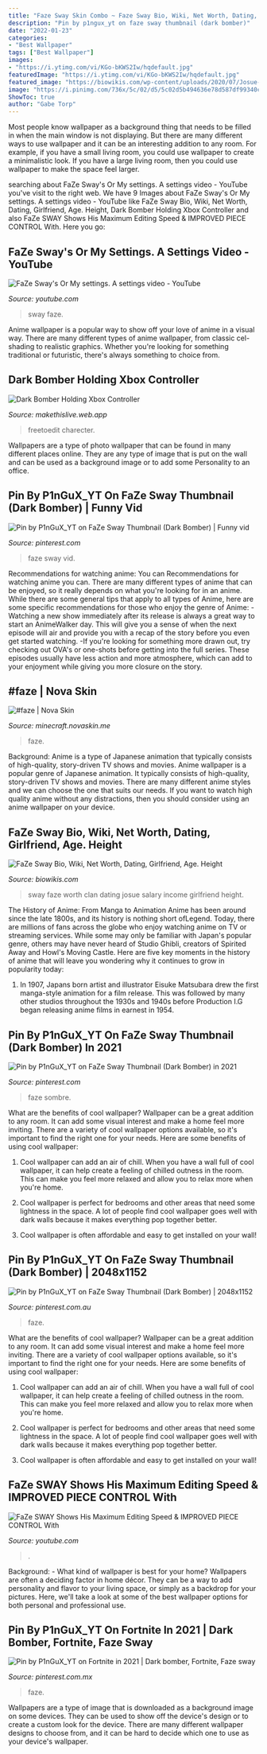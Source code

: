 ```yaml
---
title: "Faze Sway Skin Combo ~ Faze Sway Bio, Wiki, Net Worth, Dating, Girlfriend, Age. Height"
description: "Pin by p1ngux_yt on faze sway thumbnail (dark bomber)"
date: "2022-01-23"
categories:
- "Best Wallpaper"
tags: ["Best Wallpaper"]
images:
- "https://i.ytimg.com/vi/KGo-bKWS2Iw/hqdefault.jpg"
featuredImage: "https://i.ytimg.com/vi/KGo-bKWS2Iw/hqdefault.jpg"
featured_image: "https://biowikis.com/wp-content/uploads/2020/07/Josue-Sway-Net-Worth-Salary-Income.jpg"
image: "https://i.pinimg.com/736x/5c/02/d5/5c02d5b494636e78d587df99340cf8b2.jpg"
ShowToc: true
author: "Gabe Torp"
---
```



Most people know wallpaper as a background thing that needs to be filled in when the main window is not displaying. But there are many different ways to use wallpaper and it can be an interesting addition to any room. For example, if you have a small living room, you could use wallpaper to create a minimalistic look. If you have a large living room, then you could use wallpaper to make the space feel larger.

	

		
searching about FaZe Sway&#039;s Or My settings. A settings video - YouTube you've visit to the right web. We have 9 Images about FaZe Sway&#039;s Or My settings. A settings video - YouTube like FaZe Sway Bio, Wiki, Net Worth, Dating, Girlfriend, Age. Height, Dark Bomber Holding Xbox Controller and also FaZe SWAY Shows His Maximum Editing Speed &amp; IMPROVED PIECE CONTROL With. Here you go:
		
    
## FaZe Sway&#039;s Or My Settings. A Settings Video - YouTube

<img loading=lazy src="https://i.ytimg.com/vi/h0czdYh6CXA/maxresdefault.jpg" onerror="this.onerror=null;this.src='https://tse2.mm.bing.net/th?id=OIP.qp1chp258MKWrjS4zmnnBQHaEK&amp;pid=15.1';" alt="FaZe Sway&#039;s Or My settings. A settings video - YouTube">

_Source: youtube.com_

>sway faze. 

	

Anime wallpaper is a popular way to show off your love of anime in a visual way. There are many different types of anime wallpaper, from classic cel-shading to realistic graphics. Whether you're looking for something traditional or futuristic, there's always something to choice from.

    
## Dark Bomber Holding Xbox Controller

<img loading=lazy src="https://wallpapercave.com/wp/wp5213770.jpg" onerror="this.onerror=null;this.src='https://tse2.mm.bing.net/th?id=OIP.dwANNBCueCj2hi9kgzD10gHaEK&amp;pid=15.1';" alt="Dark Bomber Holding Xbox Controller">

_Source: makethislive.web.app_

>freetoedit charecter. 

	



Wallpapers are a type of photo wallpaper that can be found in many different places online. They are any type of image that is put on the wall and can be used as a background image or to add some Personality to an office.

    
## Pin By P1nGuX_YT On FaZe Sway Thumbnail (Dark Bomber) | Funny Vid

<img loading=lazy src="https://i.pinimg.com/736x/eb/00/e9/eb00e9d3dd22c45f29a625223e8edf44.jpg" onerror="this.onerror=null;this.src='https://tse3.mm.bing.net/th?id=OIP.IGQBdYbUUR7qTM6TYQ4OhgHaEK&amp;pid=15.1';" alt="Pin by P1nGuX_YT on FaZe Sway Thumbnail (Dark Bomber) | Funny vid">

_Source: pinterest.com_

>faze sway vid. 

	

Recommendations for watching anime: You can
Recommendations for watching anime you can. There are many different types of anime that can be enjoyed, so it really depends on what you're looking for in an anime. While there are some general tips that apply to all types of Anime, here are some specific recommendations for those who enjoy the genre of Anime: 
-Watching a new show immediately after its release is always a great way to start an AnimeWalker day. This will give you a sense of when the next episode will air and provide you with a recap of the story before you even get started watching. 
-If you're looking for something more drawn out, try checking out OVA's or one-shots before getting into the full series. These episodes usually have less action and more atmosphere, which can add to your enjoyment while giving you more closure on the story.

    
## #faze | Nova Skin

<img loading=lazy src="https://lh3.googleusercontent.com/AKscG4DN1P1Lm8Ws6dm8Gq2Dh7hc6Qwjn-D-o-7QRR2j8_YMXfBzoOgtYknZ5V0b8TAaItVcOsPm_slRifLK=s400" onerror="this.onerror=null;this.src='https://tse3.mm.bing.net/th?id=OIP.WIot1IgqsVryXWs9l1AfUgAAAA&amp;pid=15.1';" alt="#faze | Nova Skin">

_Source: minecraft.novaskin.me_

>faze. 

	

Background: Anime is a type of Japanese animation that typically consists of high-quality, story-driven TV shows and movies.
Anime wallpaper is a popular genre of Japanese animation. It typically consists of high-quality, story-driven TV shows and movies. There are many different anime styles and we can choose the one that suits our needs. If you want to watch high quality anime without any distractions, then you should consider using an anime wallpaper on your device.

    
## FaZe Sway Bio, Wiki, Net Worth, Dating, Girlfriend, Age. Height

<img loading=lazy src="https://biowikis.com/wp-content/uploads/2020/07/Josue-Sway-Net-Worth-Salary-Income.jpg" onerror="this.onerror=null;this.src='https://tse4.mm.bing.net/th?id=OIP.s1XUG_5D7yG5Jq5KtfWQlAHaE7&amp;pid=15.1';" alt="FaZe Sway Bio, Wiki, Net Worth, Dating, Girlfriend, Age. Height">

_Source: biowikis.com_

>sway faze worth clan dating josue salary income girlfriend height. 

	

The History of Anime: From Manga to Animation
Anime has been around since the late 1800s, and its history is nothing short ofLegend. Today, there are millions of fans across the globe who enjoy watching anime on TV or streaming services. While some may only be familiar with Japan's popular genre, others may have never heard of Studio Ghibli, creators of Spirited Away and Howl's Moving Castle. Here are five key moments in the history of anime that will leave you wondering why it continues to grow in popularity today:
1) In 1907, Japans born artist and illustrator Eisuke Matsubara drew the first manga-style animation for a film release. This was followed by many other studios throughout the 1930s and 1940s before Production I.G began releasing anime films in earnest in 1954.

    
## Pin By P1nGuX_YT On FaZe Sway Thumbnail (Dark Bomber) In 2021

<img loading=lazy src="https://i.pinimg.com/736x/f9/4d/54/f94d54c3b335b0a2be9d55cb33119cee.jpg" onerror="this.onerror=null;this.src='https://tse3.mm.bing.net/th?id=OIP.B1ig5Y9SZxuyb4RAOvC5aAHaEK&amp;pid=15.1';" alt="Pin by P1nGuX_YT on FaZe Sway Thumbnail (Dark Bomber) in 2021">

_Source: pinterest.com_

>faze sombre. 

	

What are the benefits of cool wallpaper?
Wallpaper can be a great addition to any room. It can add some visual interest and make a home feel more inviting. There are a variety of cool wallpaper options available, so it's important to find the right one for your needs. Here are some benefits of using cool wallpaper: 
1. Cool wallpaper can add an air of chill. When you have a wall full of cool wallpaper, it can help create a feeling of chilled outness in the room. This can make you feel more relaxed and allow you to relax more when you're home. 

2. Cool wallpaper is perfect for bedrooms and other areas that need some lightness in the space. A lot of people find cool wallpaper goes well with dark walls because it makes everything pop together better. 

3. Cool wallpaper is often affordable and easy to get installed on your wall!

    
## Pin By P1nGuX_YT On FaZe Sway Thumbnail (Dark Bomber) | 2048x1152

<img loading=lazy src="https://i.pinimg.com/originals/30/50/c0/3050c009adb16820f9dde1661c85d247.jpg" onerror="this.onerror=null;this.src='https://tse2.mm.bing.net/th?id=OIP.IlHfPikFq9PX0F7Ar2Uv5wHaEK&amp;pid=15.1';" alt="Pin by P1nGuX_YT on FaZe Sway Thumbnail (Dark Bomber) | 2048x1152">

_Source: pinterest.com.au_

>faze. 

	

What are the benefits of cool wallpaper?
Wallpaper can be a great addition to any room. It can add some visual interest and make a home feel more inviting. There are a variety of cool wallpaper options available, so it's important to find the right one for your needs. Here are some benefits of using cool wallpaper: 
1. Cool wallpaper can add an air of chill. When you have a wall full of cool wallpaper, it can help create a feeling of chilled outness in the room. This can make you feel more relaxed and allow you to relax more when you're home. 

2. Cool wallpaper is perfect for bedrooms and other areas that need some lightness in the space. A lot of people find cool wallpaper goes well with dark walls because it makes everything pop together better. 

3. Cool wallpaper is often affordable and easy to get installed on your wall!

    
## FaZe SWAY Shows His Maximum Editing Speed &amp; IMPROVED PIECE CONTROL With

<img loading=lazy src="https://i.ytimg.com/vi/KGo-bKWS2Iw/hqdefault.jpg" onerror="this.onerror=null;this.src='https://tse3.mm.bing.net/th?id=OIP.qPXqYafKxyE7oxW_UGhVoQHaFj&amp;pid=15.1';" alt="FaZe SWAY Shows His Maximum Editing Speed &amp; IMPROVED PIECE CONTROL With">

_Source: youtube.com_

>. 

	

Background: - What kind of wallpaper is best for your home?
Wallpapers are often a deciding factor in home décor. They can be a way to add personality and flavor to your living space, or simply as a backdrop for your pictures. Here, we'll take a look at some of the best wallpaper options for both personal and professional use.

    
## Pin By P1nGuX_YT On Fortnite In 2021 | Dark Bomber, Fortnite, Faze Sway

<img loading=lazy src="https://i.pinimg.com/736x/5c/02/d5/5c02d5b494636e78d587df99340cf8b2.jpg" onerror="this.onerror=null;this.src='https://tse1.mm.bing.net/th?id=OIP.SJkKNTfE8WjD1f9fgKRfGQHaEK&amp;pid=15.1';" alt="Pin by P1nGuX_YT on Fortnite in 2021 | Dark bomber, Fortnite, Faze sway">

_Source: pinterest.com.mx_

>faze. 

	

Wallpapers are a type of image that is downloaded as a background image on some devices. They can be used to show off the device's design or to create a custom look for the device. There are many different wallpaper designs to choose from, and it can be hard to decide which one to use as your device's wallpaper.

